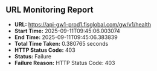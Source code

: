 ## URL Monitoring Report

- **URL:** https://api-gw1-prod1.fisglobal.com/gw/v1/health
- **Start Time:** 2025-09-11T09:45:06.003074
- **End Time:** 2025-09-11T09:45:06.383839
- **Total Time Taken:** 0.380765 seconds
- **HTTP Status Code:** 403
- **Status:** Failure
- **Failure Reason:** HTTP Status Code: 403
